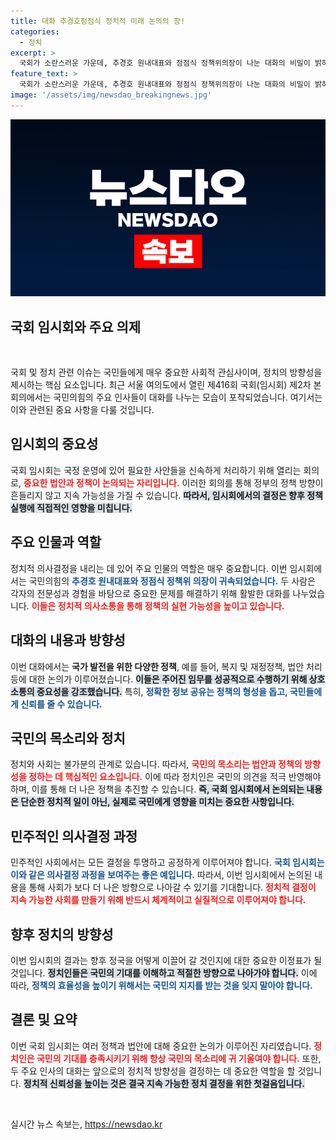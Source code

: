 ```yaml
---
title: 대화 추경호정점식 정치적 미래 논의의 장!
categories:
  - 정치
excerpt: >
  국회가 소란스러운 가운데, 추경호 원내대표와 정점식 정책위의장이 나눈 대화의 비밀이 밝혀진다! 이들의 대화가 향후 정치 판도를 흔들 수 있을지 주목받고 있다. 클릭해서 자세히 알아보세요!
feature_text: >
  국회가 소란스러운 가운데, 추경호 원내대표와 정점식 정책위의장이 나눈 대화의 비밀이 밝혀진다! 이들의 대화가 향후 정치 판도를 흔들 수 있을지 주목받고 있다. 클릭해서 자세히 알아보세요!
image: '/assets/img/newsdao_breakingnews.jpg'
---
```


<p><img src="/assets/img/newsdao_breakingnews.jpg" alt="flaretime 속보" /></p>

<h2 data-ke-size="size26">국회 임시회와 주요 의제</h2>

<p data-ke-size="size16">&nbsp;</p>

<p>국회 및 정치 관련 이슈는 국민들에게 매우 중요한 사회적 관심사이며, 정치의 방향성을 제시하는 핵심 요소입니다. 최근 서울 여의도에서 열린 제416회 국회(임시회) 제2차 본회의에서는 국민의힘의 주요 인사들이 대화를 나누는 모습이 포착되었습니다. 여기서는 이와 관련된 중요 사항을 다룰 것입니다.</p>

<h2>임시회의 중요성</h2>

<p>국회 임시회는 국정 운영에 있어 필요한 사안들을 신속하게 처리하기 위해 열리는 회의로, <b><span style="color: #ee2323;">중요한 법안과 정책이 논의되는 자리입니다.</span></b> 이러한 회의를 통해 정부의 정책 방향이 흔들리지 않고 지속 가능성을 가질 수 있습니다. <b><span style="background-color: #21538527;">따라서, 임시회에서의 결정은 향후 정책 실행에 직접적인 영향을 미칩니다.</span></b> </p>

<h2>주요 인물과 역할</h2>

<p>정치적 의사결정을 내리는 데 있어 주요 인물의 역할은 매우 중요합니다. 이번 임시회에서는 국민의힘의 <b><span style="color: #1a5490;">추경호 원내대표와 정점식 정책위 의장이 귀속되었습니다.</span></b> 두 사람은 각자의 전문성과 경험을 바탕으로 중요한 문제를 해결하기 위해 활발한 대화를 나누었습니다. <b><span style="color: #ee2323;">이들은 정치적 의사소통을 통해 정책의 실현 가능성을 높이고 있습니다.</span></b></p>

<h2>대화의 내용과 방향성</h2>

<p>이번 대화에서는 <b>국가 발전을 위한 다양한 정책</b>, 예를 들어, 복지 및 재정정책, 법안 처리 등에 대한 논의가 이루어졌습니다. <b><span style="background-color: #21538527;"> 이들은 주어진 임무를 성공적으로 수행하기 위해 상호 소통의 중요성을 강조했습니다.</span></b> 특히, <b><span style="color: #1a5490;">정확한 정보 공유는 정책의 형성을 돕고, 국민들에게 신뢰를 줄 수 있습니다.</span></b></p>

<h2>국민의 목소리와 정치</h2>

<p>정치와 사회는 불가분의 관계로 있습니다. 따라서, <b><span style="color: #ee2323;">국민의 목소리는 법안과 정책의 방향성을 정하는 데 핵심적인 요소입니다.</span></b> 이에 따라 정치인은 국민의 의견을 적극 반영해야 하며, 이를 통해 더 나은 정책을 추진할 수 있습니다. <b><span style="background-color: #21538527;">즉, 국회 임시회에서 논의되는 내용은 단순한 정치적 일이 아닌, 실제로 국민에게 영향을 미치는 중요한 사항입니다.</span></b></p>

<h2>민주적인 의사결정 과정</h2>

<p>민주적인 사회에서는 모든 결정을 투명하고 공정하게 이루어져야 합니다. <b><span style="color: #1a5490;">국회 임시회는 이와 같은 의사결정 과정을 보여주는 좋은 예입니다.</span></b> 따라서, 이번 임시회에서 논의된 내용을 통해 사회가 보다 더 나은 방향으로 나아갈 수 있기를 기대합니다. <b><span style="color: #ee2323;">정치적 결정이 지속 가능한 사회를 만들기 위해 반드시 체계적이고 실질적으로 이루어져야 합니다.</span></b></p>

<h2>향후 정치의 방향성</h2>

<p>이번 임시회의 결과는 향후 정국을 어떻게 이끌어 갈 것인지에 대한 중요한 이정표가 될 것입니다. <b><span style="background-color: #21538527;">정치인들은 국민의 기대를 이해하고 적절한 방향으로 나아가야 합니다.</span></b> 이에 따라, <b><span style="color: #1a5490;">정책의 효율성을 높이기 위해서는 국민의 지지를 받는 것을 잊지 말아야 합니다.</span></b> </p>

<h2>결론 및 요약</h2>

<p>이번 국회 임시회는 여러 정책과 법안에 대해 중요한 논의가 이루어진 자리였습니다. <b><span style="color: #ee2323;">정치인은 국민의 기대를 충족시키기 위해 항상 국민의 목소리에 귀 기울여야 합니다.</span></b> 또한, 두 주요 인사의 대화는 앞으로의 정치적 방향성을 결정하는 데 중요한 역할을 할 것입니다. <b><span style="background-color: #21538527;">정치적 신뢰성을 높이는 것은 결국 지속 가능한 정치 결정을 위한 첫걸음입니다.</span></b> </p>

<p data-ke-size="size16">&nbsp;</p>
실시간 뉴스 속보는, <a href="https://newsdao.kr" rel="dofollow">https://newsdao.kr</a>


